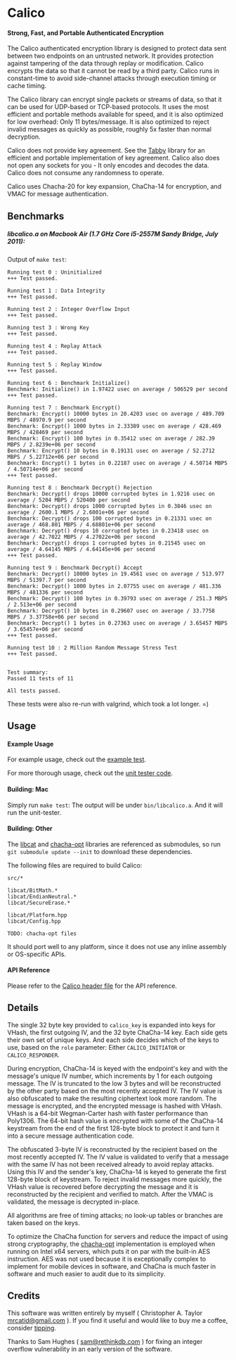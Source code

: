 # Calico
#### Strong, Fast, and Portable Authenticated Encryption

The Calico authenticated encryption library is designed to protect data sent
between two endpoints on an untrusted network.  It provides protection against
tampering of the data through replay or modification.  Calico encrypts the
data so that it cannot be read by a third party.  Calico runs in constant-time
to avoid side-channel attacks through execution timing or cache timing.

The Calico library can encrypt single packets or streams of data, so that it
can be used for UDP-based or TCP-based protocols.  It uses the most efficient
and portable methods available for speed, and it is also optimized for low
overhead: Only 11 bytes/message.  It is also optimized to reject invalid
messages as quickly as possible, roughly 5x faster than normal decryption.

Calico does not provide key agreement.  See the [Tabby](https://github.com/catid/tabby)
library for an efficient and portable implementation of key agreement.  Calico
also does not open any sockets for you - It only encodes and decodes the data.
Calico does not consume any randomness to operate.

Calico uses Chacha-20 for key expansion, ChaCha-14 for encryption, and VMAC
for message authentication.


## Benchmarks

##### libcalico.a on Macbook Air (1.7 GHz Core i5-2557M Sandy Bridge, July 2011):

Output of `make test`:

~~~
Running test 0 : Uninitialized
+++ Test passed.

Running test 1 : Data Integrity
+++ Test passed.

Running test 2 : Integer Overflow Input
+++ Test passed.

Running test 3 : Wrong Key
+++ Test passed.

Running test 4 : Replay Attack
+++ Test passed.

Running test 5 : Replay Window
+++ Test passed.

Running test 6 : Benchmark Initialize()
Benchmark: Initialize() in 1.97422 usec on average / 506529 per second
+++ Test passed.

Running test 7 : Benchmark Encrypt()
Benchmark: Encrypt() 10000 bytes in 20.4203 usec on average / 489.709 MBPS / 48970.9 per second
Benchmark: Encrypt() 1000 bytes in 2.33389 usec on average / 428.469 MBPS / 428469 per second
Benchmark: Encrypt() 100 bytes in 0.35412 usec on average / 282.39 MBPS / 2.8239e+06 per second
Benchmark: Encrypt() 10 bytes in 0.19131 usec on average / 52.2712 MBPS / 5.22712e+06 per second
Benchmark: Encrypt() 1 bytes in 0.22187 usec on average / 4.50714 MBPS / 4.50714e+06 per second
+++ Test passed.

Running test 8 : Benchmark Decrypt() Rejection
Benchmark: Decrypt() drops 10000 corrupted bytes in 1.9216 usec on average / 5204 MBPS / 520400 per second
Benchmark: Decrypt() drops 1000 corrupted bytes in 0.3846 usec on average / 2600.1 MBPS / 2.6001e+06 per second
Benchmark: Decrypt() drops 100 corrupted bytes in 0.21331 usec on average / 468.801 MBPS / 4.68801e+06 per second
Benchmark: Decrypt() drops 10 corrupted bytes in 0.23418 usec on average / 42.7022 MBPS / 4.27022e+06 per second
Benchmark: Decrypt() drops 1 corrupted bytes in 0.21545 usec on average / 4.64145 MBPS / 4.64145e+06 per second
+++ Test passed.

Running test 9 : Benchmark Decrypt() Accept
Benchmark: Decrypt() 10000 bytes in 19.4561 usec on average / 513.977 MBPS / 51397.7 per second
Benchmark: Decrypt() 1000 bytes in 2.07755 usec on average / 481.336 MBPS / 481336 per second
Benchmark: Decrypt() 100 bytes in 0.39793 usec on average / 251.3 MBPS / 2.513e+06 per second
Benchmark: Decrypt() 10 bytes in 0.29607 usec on average / 33.7758 MBPS / 3.37758e+06 per second
Benchmark: Decrypt() 1 bytes in 0.27363 usec on average / 3.65457 MBPS / 3.65457e+06 per second
+++ Test passed.

Running test 10 : 2 Million Random Message Stress Test
+++ Test passed.


Test summary:
Passed 11 tests of 11

All tests passed.
~~~

These tests were also re-run with valgrind, which took a lot longer. =)

## Usage

#### Example Usage

For example usage, check out the [example test](https://github.com/catid/calico/blob/master/tests/calico_example.cpp).

For more thorough usage, check out the [unit tester code](https://github.com/catid/calico/blob/master/tests/calico_test.cpp).

#### Building: Mac

Simply run `make test`:  The output will be under `bin/libcalico.a`.  And it will run the unit-tester.

#### Building: Other

The [libcat](https://github.com/catid/libcat) and [chacha-opt](https://github.com/floodyberry/chacha-opt)
libraries are referenced as submodules, so run `git submodule update --init` to download these dependencies.

The following files are required to build Calico:

~~~
src/*

libcat/BitMath.*
libcat/EndianNeutral.*
libcat/SecureErase.*

libcat/Platform.hpp
libcat/Config.hpp

TODO: chacha-opt files
~~~

It should port well to any platform, since it does not use any inline assembly or OS-specific APIs.

#### API Reference

Please refer to the [Calico header file](https://github.com/catid/calico/blob/master/include/calico.h)
for the API reference.


## Details

The single 32 byte key provided to `calico_key` is expanded into keys for VHash, the first outgoing
IV, and the 32 byte ChaCha-14 key.  Each side gets their own set of unique keys.  And each side
decides which of the keys to use, based on the `role` parameter: Either `CALICO_INITIATOR` or
`CALICO_RESPONDER`.

During encryption, ChaCha-14 is keyed with the endpoint's key and with the message's unique IV number,
which increments by 1 for each outgoing message.  The IV is truncated to the low 3 bytes and will be
reconstructed by the other party based on the most recently accepted IV.  The IV value is also
obfuscated to make the resulting ciphertext look more random.  The message is encrypted, and the
encrypted message is hashed with VHash.  VHash is a 64-bit Wegman-Carter hash with faster performance
than Poly1306.  The 64-bit hash value is encrypted with some of the ChaCha-14 keystream from the end
of the first 128-byte block to protect it and turn it into a secure message authentication code.

The obfuscated 3-byte IV is reconstructed by the recipient based on the most recently accepted IV.
The IV value is validated to verify that a message with the same IV has not been received already to
avoid replay attacks.  Using this IV and the sender's key, ChaCha-14 is keyed to generate the first
128-byte block of keystream.  To reject invalid messages more quickly, the VHash value is recovered
before decrypting the message and it is reconstructed by the recipient and verified to match.
After the VMAC is validated, the message is decrypted in-place.

All algorithms are free of timing attacks; no look-up tables or branches are taken based on the keys.

To optimize the ChaCha function for servers and reduce the impact of using strong cryptography, the
[chacha-opt](https://github.com/floodyberry/chacha-opt) implementation is employed when running on
Intel x64 servers, which puts it on par with the built-in AES instruction.  AES was not used because
it is exceptionally complex to implement for mobile devices in software, and ChaCha is much
faster in software and much easier to audit due to its simplicity.


## Credits

This software was written entirely by myself ( Christopher A. Taylor <mrcatid@gmail.com> ).  If you
find it useful and would like to buy me a coffee, consider [tipping](https://www.gittip.com/catid/).

Thanks to Sam Hughes ( sam@rethinkdb.com ) for fixing an integer overflow vulnerability in an
early version of the software.

